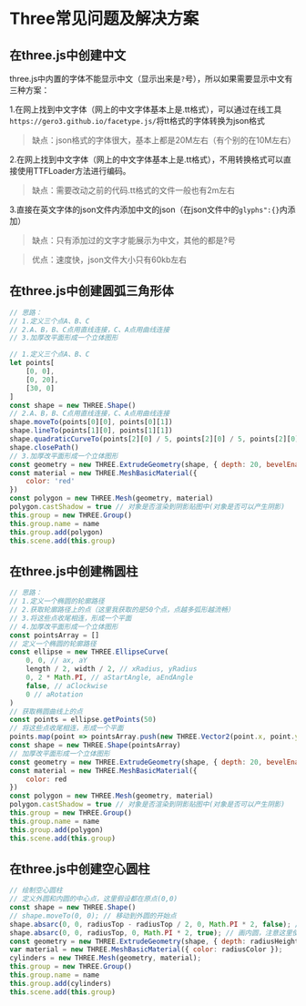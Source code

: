 # Three常见问题及解决方案
## 在three.js中创建中文
three.js中内置的字体不能显示中文（显示出来是`?`号），所以如果需要显示中文有三种方案：

1.在网上找到中文字体（网上的中文字体基本上是.tt格式），可以通过在线工具`https://gero3.github.io/facetype.js/`将tt格式的字体转换为json格式
> 缺点：json格式的字体很大，基本上都是20M左右（有个别的在10M左右）

2.在网上找到中文字体（网上的中文字体基本上是.tt格式），不用转换格式可以直接使用TTFLoader方法进行编码。
> 缺点：需要改动之前的代码.tt格式的文件一般也有2m左右

3.直接在英文字体的json文件内添加中文的json（在json文件中的`glyphs":{}`内添加）
> 缺点：只有添加过的文字才能展示为中文，其他的都是?号

> 优点：速度快，json文件大小只有60kb左右

## 在three.js中创建圆弧三角形体
```js
// 思路：
// 1.定义三个点A、B、C
// 2.A、B，B、C点用直线连接，C、A点用曲线连接
// 3.加厚改平面形成一个立体图形

// 1.定义三个点A、B、C
let points[
    [0, 0],
    [0, 20],
    [30, 0]
]
const shape = new THREE.Shape()
// 2.A、B，B、C点用直线连接，C、A点用曲线连接
shape.moveTo(points[0][0], points[0][1])
shape.lineTo(points[1][0], points[1][1])
shape.quadraticCurveTo(points[2][0] / 5, points[2][0] / 5, points[2][0], points[2][1])
shape.closePath()
// 3.加厚改平面形成一个立体图形
const geometry = new THREE.ExtrudeGeometry(shape, { depth: 20, bevelEnabled: false })
const material = new THREE.MeshBasicMaterial({
    color: 'red'
})
const polygon = new THREE.Mesh(geometry, material)
polygon.castShadow = true // 对象是否渲染到阴影贴图中(对象是否可以产生阴影)
this.group = new THREE.Group()
this.group.name = name
this.group.add(polygon)
this.scene.add(this.group)
```


## 在three.js中创建椭圆柱
```js
// 思路：
// 1.定义一个椭圆的轮廓路径
// 2.获取轮廓路径上的点（这里我获取的是50个点，点越多弧形越流畅）
// 3.将这些点收尾相连，形成一个平面
// 4.加厚改平面形成一个立体图形
const pointsArray = []
// 定义一个椭圆的轮廓路径
const ellipse = new THREE.EllipseCurve(
    0, 0, // ax, aY
    length / 2, width / 2, // xRadius, yRadius
    0, 2 * Math.PI, // aStartAngle, aEndAngle
    false, // aClockwise
    0 // aRotation
)
// 获取椭圆曲线上的点
const points = ellipse.getPoints(50)
// 将这些点收尾相连，形成一个平面
points.map(point => pointsArray.push(new THREE.Vector2(point.x, point.y)))
const shape = new THREE.Shape(pointsArray)
// 加厚改平面形成一个立体图形
const geometry = new THREE.ExtrudeGeometry(shape, { depth: 20, bevelEnabled: false })
const material = new THREE.MeshBasicMaterial({
    color: red
})
const polygon = new THREE.Mesh(geometry, material)
polygon.castShadow = true // 对象是否渲染到阴影贴图中(对象是否可以产生阴影)
this.group = new THREE.Group()
this.group.name = name
this.group.add(polygon)
this.scene.add(this.group)
```

## 在three.js中创建空心圆柱
```js
// 绘制空心圆柱
// 定义外圆和内圆的中心点，这里假设都在原点(0,0)
const shape = new THREE.Shape()
// shape.moveTo(0, 0); // 移动到外圆的开始点
shape.absarc(0, 0, radiusTop - radiusTop / 2, 0, Math.PI * 2, false); // 画外圆
shape.absarc(0, 0, radiusTop, 0, Math.PI * 2, true); // 画内圆，注意这里使用true是因为要减去内圆部分
const geometry = new THREE.ExtrudeGeometry(shape, { depth: radiusHeight, bevelEnabled: false })
var material = new THREE.MeshBasicMaterial({ color: radiusColor });
cylinders = new THREE.Mesh(geometry, material);
this.group = new THREE.Group()
this.group.name = name
this.group.add(cylinders)
this.scene.add(this.group)
```